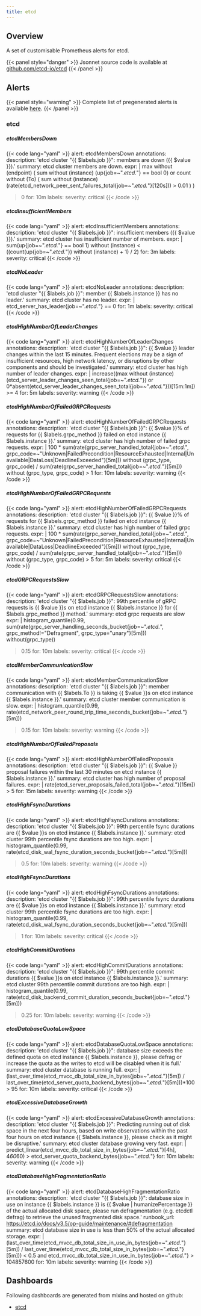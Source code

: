 ```yaml
---
title: etcd
---
```


## Overview

A set of customisable Prometheus alerts for etcd.

{{< panel style="danger" >}}
Jsonnet source code is available at [github.com/etcd-io/etcd](https://github.com/etcd-io/etcd/tree/master/contrib/mixin)
{{< /panel >}}

## Alerts

{{< panel style="warning" >}}
Complete list of pregenerated alerts is available [here](https://github.com/monitoring-mixins/website/blob/master/assets/etcd/alerts.yaml).
{{< /panel >}}

### etcd

##### etcdMembersDown

{{< code lang="yaml" >}}
alert: etcdMembersDown
annotations:
  description: 'etcd cluster "{{ $labels.job }}": members are down ({{ $value }}).'
  summary: etcd cluster members are down.
expr: |
  max without (endpoint) (
    sum without (instance) (up{job=~".*etcd.*"} == bool 0)
  or
    count without (To) (
      sum without (instance) (rate(etcd_network_peer_sent_failures_total{job=~".*etcd.*"}[120s])) > 0.01
    )
  )
  > 0
for: 10m
labels:
  severity: critical
{{< /code >}}
 
##### etcdInsufficientMembers

{{< code lang="yaml" >}}
alert: etcdInsufficientMembers
annotations:
  description: 'etcd cluster "{{ $labels.job }}": insufficient members ({{ $value
    }}).'
  summary: etcd cluster has insufficient number of members.
expr: |
  sum(up{job=~".*etcd.*"} == bool 1) without (instance) < ((count(up{job=~".*etcd.*"}) without (instance) + 1) / 2)
for: 3m
labels:
  severity: critical
{{< /code >}}
 
##### etcdNoLeader

{{< code lang="yaml" >}}
alert: etcdNoLeader
annotations:
  description: 'etcd cluster "{{ $labels.job }}": member {{ $labels.instance }} has
    no leader.'
  summary: etcd cluster has no leader.
expr: |
  etcd_server_has_leader{job=~".*etcd.*"} == 0
for: 1m
labels:
  severity: critical
{{< /code >}}
 
##### etcdHighNumberOfLeaderChanges

{{< code lang="yaml" >}}
alert: etcdHighNumberOfLeaderChanges
annotations:
  description: 'etcd cluster "{{ $labels.job }}": {{ $value }} leader changes within
    the last 15 minutes. Frequent elections may be a sign of insufficient resources,
    high network latency, or disruptions by other components and should be investigated.'
  summary: etcd cluster has high number of leader changes.
expr: |
  increase((max without (instance) (etcd_server_leader_changes_seen_total{job=~".*etcd.*"}) or 0*absent(etcd_server_leader_changes_seen_total{job=~".*etcd.*"}))[15m:1m]) >= 4
for: 5m
labels:
  severity: warning
{{< /code >}}
 
##### etcdHighNumberOfFailedGRPCRequests

{{< code lang="yaml" >}}
alert: etcdHighNumberOfFailedGRPCRequests
annotations:
  description: 'etcd cluster "{{ $labels.job }}": {{ $value }}% of requests for {{
    $labels.grpc_method }} failed on etcd instance {{ $labels.instance }}.'
  summary: etcd cluster has high number of failed grpc requests.
expr: |
  100 * sum(rate(grpc_server_handled_total{job=~".*etcd.*", grpc_code=~"Unknown|FailedPrecondition|ResourceExhausted|Internal|Unavailable|DataLoss|DeadlineExceeded"}[5m])) without (grpc_type, grpc_code)
    /
  sum(rate(grpc_server_handled_total{job=~".*etcd.*"}[5m])) without (grpc_type, grpc_code)
    > 1
for: 10m
labels:
  severity: warning
{{< /code >}}
 
##### etcdHighNumberOfFailedGRPCRequests

{{< code lang="yaml" >}}
alert: etcdHighNumberOfFailedGRPCRequests
annotations:
  description: 'etcd cluster "{{ $labels.job }}": {{ $value }}% of requests for {{
    $labels.grpc_method }} failed on etcd instance {{ $labels.instance }}.'
  summary: etcd cluster has high number of failed grpc requests.
expr: |
  100 * sum(rate(grpc_server_handled_total{job=~".*etcd.*", grpc_code=~"Unknown|FailedPrecondition|ResourceExhausted|Internal|Unavailable|DataLoss|DeadlineExceeded"}[5m])) without (grpc_type, grpc_code)
    /
  sum(rate(grpc_server_handled_total{job=~".*etcd.*"}[5m])) without (grpc_type, grpc_code)
    > 5
for: 5m
labels:
  severity: critical
{{< /code >}}
 
##### etcdGRPCRequestsSlow

{{< code lang="yaml" >}}
alert: etcdGRPCRequestsSlow
annotations:
  description: 'etcd cluster "{{ $labels.job }}": 99th percentile of gRPC requests
    is {{ $value }}s on etcd instance {{ $labels.instance }} for {{ $labels.grpc_method
    }} method.'
  summary: etcd grpc requests are slow
expr: |
  histogram_quantile(0.99, sum(rate(grpc_server_handling_seconds_bucket{job=~".*etcd.*", grpc_method!="Defragment", grpc_type="unary"}[5m])) without(grpc_type))
  > 0.15
for: 10m
labels:
  severity: critical
{{< /code >}}
 
##### etcdMemberCommunicationSlow

{{< code lang="yaml" >}}
alert: etcdMemberCommunicationSlow
annotations:
  description: 'etcd cluster "{{ $labels.job }}": member communication with {{ $labels.To
    }} is taking {{ $value }}s on etcd instance {{ $labels.instance }}.'
  summary: etcd cluster member communication is slow.
expr: |
  histogram_quantile(0.99, rate(etcd_network_peer_round_trip_time_seconds_bucket{job=~".*etcd.*"}[5m]))
  > 0.15
for: 10m
labels:
  severity: warning
{{< /code >}}
 
##### etcdHighNumberOfFailedProposals

{{< code lang="yaml" >}}
alert: etcdHighNumberOfFailedProposals
annotations:
  description: 'etcd cluster "{{ $labels.job }}": {{ $value }} proposal failures within
    the last 30 minutes on etcd instance {{ $labels.instance }}.'
  summary: etcd cluster has high number of proposal failures.
expr: |
  rate(etcd_server_proposals_failed_total{job=~".*etcd.*"}[15m]) > 5
for: 15m
labels:
  severity: warning
{{< /code >}}
 
##### etcdHighFsyncDurations

{{< code lang="yaml" >}}
alert: etcdHighFsyncDurations
annotations:
  description: 'etcd cluster "{{ $labels.job }}": 99th percentile fsync durations
    are {{ $value }}s on etcd instance {{ $labels.instance }}.'
  summary: etcd cluster 99th percentile fsync durations are too high.
expr: |
  histogram_quantile(0.99, rate(etcd_disk_wal_fsync_duration_seconds_bucket{job=~".*etcd.*"}[5m]))
  > 0.5
for: 10m
labels:
  severity: warning
{{< /code >}}
 
##### etcdHighFsyncDurations

{{< code lang="yaml" >}}
alert: etcdHighFsyncDurations
annotations:
  description: 'etcd cluster "{{ $labels.job }}": 99th percentile fsync durations
    are {{ $value }}s on etcd instance {{ $labels.instance }}.'
  summary: etcd cluster 99th percentile fsync durations are too high.
expr: |
  histogram_quantile(0.99, rate(etcd_disk_wal_fsync_duration_seconds_bucket{job=~".*etcd.*"}[5m]))
  > 1
for: 10m
labels:
  severity: critical
{{< /code >}}
 
##### etcdHighCommitDurations

{{< code lang="yaml" >}}
alert: etcdHighCommitDurations
annotations:
  description: 'etcd cluster "{{ $labels.job }}": 99th percentile commit durations
    {{ $value }}s on etcd instance {{ $labels.instance }}.'
  summary: etcd cluster 99th percentile commit durations are too high.
expr: |
  histogram_quantile(0.99, rate(etcd_disk_backend_commit_duration_seconds_bucket{job=~".*etcd.*"}[5m]))
  > 0.25
for: 10m
labels:
  severity: warning
{{< /code >}}
 
##### etcdDatabaseQuotaLowSpace

{{< code lang="yaml" >}}
alert: etcdDatabaseQuotaLowSpace
annotations:
  description: 'etcd cluster "{{ $labels.job }}": database size exceeds the defined
    quota on etcd instance {{ $labels.instance }}, please defrag or increase the quota
    as the writes to etcd will be disabled when it is full.'
  summary: etcd cluster database is running full.
expr: |
  (last_over_time(etcd_mvcc_db_total_size_in_bytes{job=~".*etcd.*"}[5m]) / last_over_time(etcd_server_quota_backend_bytes{job=~".*etcd.*"}[5m]))*100 > 95
for: 10m
labels:
  severity: critical
{{< /code >}}
 
##### etcdExcessiveDatabaseGrowth

{{< code lang="yaml" >}}
alert: etcdExcessiveDatabaseGrowth
annotations:
  description: 'etcd cluster "{{ $labels.job }}": Predicting running out of disk space
    in the next four hours, based on write observations within the past four hours
    on etcd instance {{ $labels.instance }}, please check as it might be disruptive.'
  summary: etcd cluster database growing very fast.
expr: |
  predict_linear(etcd_mvcc_db_total_size_in_bytes{job=~".*etcd.*"}[4h], 4*60*60) > etcd_server_quota_backend_bytes{job=~".*etcd.*"}
for: 10m
labels:
  severity: warning
{{< /code >}}
 
##### etcdDatabaseHighFragmentationRatio

{{< code lang="yaml" >}}
alert: etcdDatabaseHighFragmentationRatio
annotations:
  description: 'etcd cluster "{{ $labels.job }}": database size in use on instance
    {{ $labels.instance }} is {{ $value | humanizePercentage }} of the actual allocated
    disk space, please run defragmentation (e.g. etcdctl defrag) to retrieve the unused
    fragmented disk space.'
  runbook_url: https://etcd.io/docs/v3.5/op-guide/maintenance/#defragmentation
  summary: etcd database size in use is less than 50% of the actual allocated storage.
expr: |
  (last_over_time(etcd_mvcc_db_total_size_in_use_in_bytes{job=~".*etcd.*"}[5m]) / last_over_time(etcd_mvcc_db_total_size_in_bytes{job=~".*etcd.*"}[5m])) < 0.5 and etcd_mvcc_db_total_size_in_use_in_bytes{job=~".*etcd.*"} > 104857600
for: 10m
labels:
  severity: warning
{{< /code >}}
 
## Dashboards
Following dashboards are generated from mixins and hosted on github:


- [etcd](https://github.com/monitoring-mixins/website/blob/master/assets/etcd/dashboards/etcd.json)
